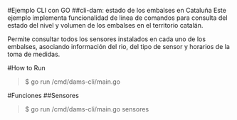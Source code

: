 #Ejemplo CLI con GO
##cli-dam: estado de los embalses en Cataluña
Este ejemplo implementa funcionalidad de linea de comandos para consulta del estado del nivel y volumen de los embalses en el territorio catalán.

Permite consultar todos los sensores instalados en cada uno de los embalses, asociando información del rio, del tipo de sensor y horarios  de la toma de medidas.

#How to Run

> $ go run /cmd/dams-cli/main.go 


#Funciones
##Sensores

> $ go run /cmd/dams-cli/main.go sensores
>

